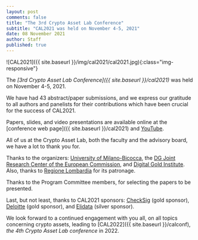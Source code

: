 ```yaml
---
layout: post
comments: false
title: "The 3rd Crypto Asset Lab Conference"
subtitle: "CAL2021 was held on November 4-5, 2021"
date: 08 November 2021
author: Staff
published: true
---
```


![CAL2021]({{ site.baseurl }}/img/cal2021/cal2021.jpg){:class="img-responsive"}

The _[3rd Crypto Asset Lab Conference]({{ site.baseurl }}/cal2021)_ was held on November 4-5, 2021.

We have had 43 abstract/paper submissions, and we express our gratitude to all authors and panelists for their contributions which have been crucial for the success of CAL2021.

Papers, slides, and video presentations are available online at the [conference web page]({{ site.baseurl }}/cal2021) and [YouTube](http://www.youtube.com/playlist?list=PLTLa2tRY91LJGX_yqhstChewO1q1LCwhY).

All of us at the Crypto Asset Lab, both the faculty and the advisory board, we have a lot to thank you for.

Thanks to the organizers: [University of Milano-Bicocca](https://www.unimib.it/), the [DG Joint Research Center of the European Commission](https://ec.europa.eu/knowledge4policy/organisation/jrc-joint-research-centre_en), and [Digital Gold Institute](https://www.dgi.io). Also, thanks to [Regione Lombardia](https://www.en.regione.lombardia.it/wps/portal/site/en-regione-lombardia) for its patronage.

Thanks to the Program Committee members, for selecting the papers to be presented.

Last, but not least, thanks to CAL2021 sponsors: [CheckSig](https://checksig.com/) (gold sponsor), [Deloitte](https://www2.deloitte.com/global/en.html) (gold sponsor), and [Elidata](https://elidata.it/) (silver sponsor).

We look forward to a continued engagement with you all, on all topics concerning crypto assets, leading to [CAL2022]({{ site.baseurl }}/calconf), _the 4th Crypto Asset Lab conference_ in 2022.
